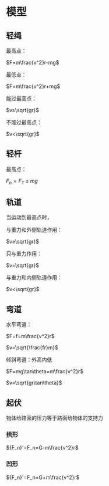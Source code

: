 # 模型

## 轻绳

最高点：

$F=m\frac{v^2}r-mg$

最低点：

$F=m\frac{v^2}r+mg$

能过最高点：

$v≥\sqrt{gr}$

不能过最高点：

$v<\sqrt{gr}$

## 轻杆

最高点：

$F_n=F_T±mg$

## 轨道

当运动到最高点时，

与重力和外侧轨道作用：

$v≥\sqrt{gr}$

只与重力作用：

$v=\sqrt{gr}$

与重力和内侧轨道作用：

$v<\sqrt{gr}$

## 弯道

水平弯道：

$F=f=m\frac{v^2}r$

$v=\sqrt{\frac{fr}m}$

倾斜弯道：外高内低

$F=mg\tan\theta=m\frac{v^2}r$

$v=\sqrt{gr\tan\theta}$

## 起伏

物体给路面的压力等于路面给物体的支持力

### 拱形

${F_n}'=F_n=G-m\frac{v^2}r$

### 凹形

${F_n}'=F_n=G+m\frac{v^2}r$
